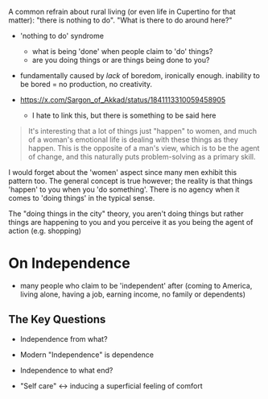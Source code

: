 A common refrain about rural living (or even life in Cupertino for that matter): "there is nothing to do". "What is there to do around here?"

- 'nothing to do' syndrome
  - what is being 'done' when people claim to 'do' things?
  - are you doing things or are things being done to you?

- fundamentally caused by *lack* of boredom, ironically enough. inability to be bored = no production, no creativity.
- https://x.com/Sargon_of_Akkad/status/1841113310059458905
  - I hate to link this, but there is something to be said here

> It's interesting that a lot of things just "happen" to women, and much of a woman's emotional life is dealing with these things as they happen. This is the opposite of a man's view, which is to be the agent of change, and this naturally puts problem-solving as a primary skill.

I would forget about the 'women' aspect since many men exhibit this pattern too. The general concept is true however; the reality is that things 'happen' to you when you 'do something'. There is no agency when it comes to 'doing things' in the typical sense.

The "doing things in the city" theory, you aren't doing things but rather things are happening to you and you perceive it as you being the agent of action (e.g. shopping)

# On Independence

- many people who claim to be 'independent' after (coming to America, living alone, having a job, earning income, no family or dependents)

## The Key Questions

- Independence from what?
- Modern "Independence" is dependence
- Independence to what end?

- "Self care" <-> inducing a superficial feeling of comfort

